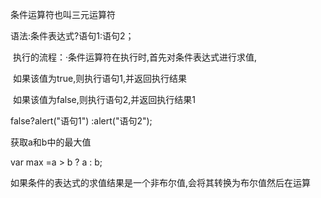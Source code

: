 条件运算符也叫三元运算符

语法:条件表达式?语句1:语句2；

​		执行的流程：·条件运算符在执行时,首先对条件表达式进行求值,

​		如果该值为true,则执行语句1,并返回执行结果

​		如果该值为false,则执行语句2,并返回执行结果1

false?alert("语句1") :alert("语句2");

获取a和b中的最大值

var max =a > b ? a : b;



如果条件的表达式的求值结果是一个非布尔值,会将其转换为布尔值然后在运算

